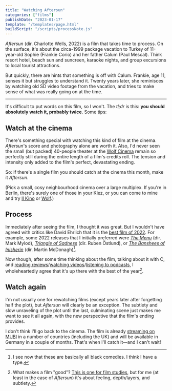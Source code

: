 ```yaml
---
title: "Watching Aftersun"
categories: ["films"]
publishDate: "2023-01-17"
template: "/templates/page.html"
buildScript: "/scripts/processNote.js"
---
```


_Aftersun_ (dir. Charlotte Wells, 2022) is a film that takes time to process. On the surface, it's about the circa-1999 package vacation to Turkey of 11-year-old Sophie (Frankie Corio) and her father Calum (Paul Mescal). Think resort hotel, beach sun and suncreen, karaoke nights, and group excursions to local tourist attractions.

But quickly, there are hints that something is off with Calum. Frankie, age 11, senses it but struggles to understand it. Twenty years later, she reminisces by watching old SD video footage from the vacation, and tries to make sense of what was really going on at the time.

---

It's difficult to put words on this film, so I won't. The _tl;dr_ is this: **you should absolutely watch it, probably twice**. Some tips:

## Watch at the cinema

There's something special with watching this kind of film at the cinema. _Aftersun_'s score and photography alone are worth it. Also, I'd never seen the small (but packed) 40-people theater at the [Wolf Cinema](https://wolfberlin.org/en) remain so perfectly still during the entire length of a film's credits roll. The tension and intensity only added to the film's perfect, devastating ending.

So: if there's a single film you should catch at the cinema this month, make it _Aftersun_.

(Pick a small, cosy neighbourhood cinema over a large multiplex. If you're in Berlin, there's surely one of those in your Kiez, or you can come to mine and try [Il Kino](ilkino.de/) or [Wolf](https://wolfberlin.org/en).)

## Process

Immediately after seeing the film, I thought it was great. But I wouldn't have agreed with critics like David Ehrlich that it is the [best film of 2022](/notes/david-ehrlichs-25-best-films-of-2022). For example, some 2022 releases that I initially preferred were [_The Menu_](<https://en.wikipedia.org/wiki/The_Menu_(2022_film)>) (dir. Mark Mylod), [_Triangle of Sadness_](https://en.wikipedia.org/wiki/Triangle_of_Sadness) (dir. Ruben Östlund), or [_The Banshees of Inisherin_](https://en.wikipedia.org/wiki/The_Banshees_of_Inisherin) (dir. Martin McDonagh)[^1].

Now though, after some time thinking about the film, talking about it with C, and [reading reviews](https://www.indiewire.com/2022/09/aftersun-review-1234758492/)/[watching videos](https://www.youtube.com/watch?v=akgyY0d9svE)/[listening to podcasts](https://mubi.com/notebook/posts/mubi-podcast-in-aftersun-charlotte-wells-lets-queen-and-bowie-tell-the-story), I wholeheartedly agree that it's up there with the best of the year[^2].

## Watch again

I'm not usually one for rewatching films (except years later after forgetting half the plot), but _Aftersun_ will clearly be an exception. The subtlety and slow unraveling of the plot until the last, culminating scene just makes me want to see it all again, with the new perspective that the film's ending provides.

I don't think I'll go back to the cinema. The film is already [streaming on MUBI](https://mubi.com/films/aftersun) in a number of countries (including the UK) and will be available in Germany in a couple of months. That's when I'll catch it—and I can't wait!

[^1]: I see now that these are basically all black comedies. I think I have a type.
[^2]: What makes a film "good"? [This is one for film studies](https://www.jstor.org/stable/20686704), but for me (at least in the case of _Aftersun_) it's about feeling, depth/layers, and subtlety.
